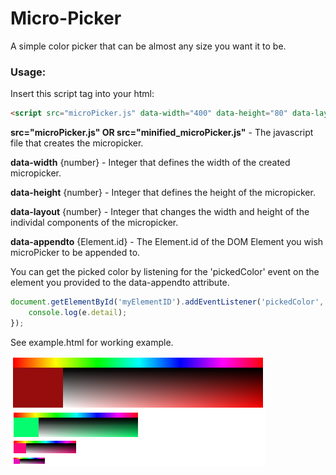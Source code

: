 # Micro-Picker
A simple color picker that can be almost any size you want it to be.

### Usage:

Insert this script tag into your html:

```HTML
<script src="microPicker.js" data-width="400" data-height="80" data-layout="5" data-appendto="myElementID"></script>
```

**src="microPicker.<spand></span>js" OR src="minified_microPicker.<spand></span>js"**  - The javascript file that creates the micropicker.

**data-width** {number}   - Integer that defines the width of the created micropicker.

**data-height** {number}   - Integer that defines the height of the micropicker.

**data-layout** {number}   - Integer that changes the width and height of the individal components of the micropicker.

**data-appendto** {Element.<spand></span>id}   - The Element.<spand></span>id of the DOM Element you wish microPicker to be appended to.

You can get the picked color by listening for the 'pickedColor' event on the element you provided to the data-appendto attribute.

```javascript
document.getElementById('myElementID').addEventListener('pickedColor', (e) => {
    console.log(e.detail);
});

```

See example.html for working example.

![alt text](img.png "microPicker in action")